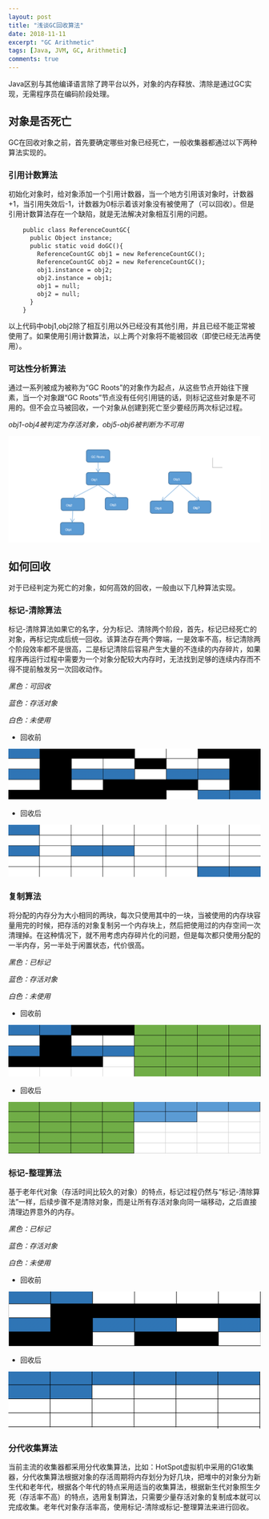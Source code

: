 ```yaml
---
layout: post
title: "浅谈GC回收算法"
date: 2018-11-11
excerpt: "GC Arithmetic"
tags: [Java, JVM, GC, Arithmetic]
comments: true
---
```


Java区别与其他编译语言除了跨平台以外，对象的内存释放、清除是通过GC实现，无需程序员在编码阶段处理。

## 对象是否死亡

GC在回收对象之前，首先要确定哪些对象已经死亡，一般收集器都通过以下两种算法实现的。

### 引用计数算法

初始化对象时，给对象添加一个引用计数器，当一个地方引用该对象时，计数器+1，当引用失效后-1，计数器为0标示着该对象没有被使用了（可以回收）。但是引用计数算法存在一个缺陷，就是无法解决对象相互引用的问题。

```
    public class ReferenceCountGC{
      public Object instance;
      public static void doGC(){
        ReferenceCountGC obj1 = new ReferenceCountGC();
        ReferenceCountGC obj2 = new ReferenceCountGC();
        obj1.instance = obj2;
        obj2.instance = obj1;
        obj1 = null;
        obj2 = null;
      }
    }

```

以上代码中obj1,obj2除了相互引用以外已经没有其他引用，并且已经不能正常被使用了。如果使用引用计数算法，以上两个对象将不能被回收（即使已经无法再使用）。

### 可达性分析算法
 通过一系列被成为被称为“GC Roots”的对象作为起点，从这些节点开始往下搜素，当一个对象跟“GC Roots”节点没有任何引用链的话，则标记这些对象是不可用的。但不会立马被回收，一个对象从创建到死亡至少要经历两次标记过程。

 *obj1-obj4被判定为存活对象，obj5-obj6被判断为不可用*

 ![GC-Roots](https://github.com/neaix/neaix.github.io/raw/master/assets/img/gc-root.png)





## 如何回收

 对于已经判定为死亡的对象，如何高效的回收，一般由以下几种算法实现。

### 标记-清除算法

 标记-清除算法如果它的名字，分为标记、清除两个阶段，首先，标记已经死亡的对象，再标记完成后统一回收。该算法存在两个弊端，一是效率不高，标记清除两个阶段效率都不是很高，二是标记清除后容易产生大量的不连续的内存碎片，如果程序再运行过程中需要为一个对象分配较大内存时，无法找到足够的连续内存而不得不提前触发另一次回收动作。

*黑色：可回收*     

*蓝色：存活对象*    

*白色：未使用*

- 回收前

 ![回收前](https://github.com/neaix/neaix.github.io/raw/master/assets/img/bq-1.png)

- 回收后

 ![回收后](https://github.com/neaix/neaix.github.io/raw/master/assets/img/bj-2.png)




###  复制算法

将分配的内存分为大小相同的两块，每次只使用其中的一块，当被使用的内存块容量用完的时候，把存活的对象复制另一个内存块上，然后把使用过的内存空间一次清理掉。在这种情况下，就不用考虑内存碎片化的问题，但是每次都只使用分配的一半内存，另一半处于闲置状态，代价很高。

*黑色：已标记*

*蓝色：存活对象*

*白色：未使用*

- 回收前

![回收前](https://github.com/neaix/neaix.github.io/raw/master/assets/img/copy-1.png)

- 回收后

![回收后](https://github.com/neaix/neaix.github.io/raw/master/assets/img/copy-2.png)



### 标记-整理算法

基于老年代对象（存活时间比较久的对象）的特点，标记过程仍然与“标记-清除算法”一样，后续步骤不是清除对象，而是让所有存活对象向同一端移动，之后直接清理边界意外的内存。

*黑色：已标记*

*蓝色：存活对象*

*白色：未使用*


- 回收前

![回收前](https://github.com/neaix/neaix.github.io/raw/master/assets/img/bj-copy-1.png)

- 回收后

![回收后](https://github.com/neaix/neaix.github.io/raw/master/assets/img/bj-copy2.png)


### 分代收集算法

当前主流的收集器都采用分代收集算法，比如：HotSpot虚拟机中采用的G1收集器，分代收集算法根据对象的存活周期将内存划分为好几块，把堆中的对象分为新生代和老年代，根据各个年代的特点采用适当的收集算法，根据新生代对象照生夕死（存活率不高）的特点，选用复制算法，只需要少量存活对象的复制成本就可以完成收集。老年代对象存活率高，使用标记-清除或标记-整理算法来进行回收。
